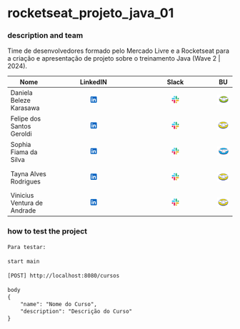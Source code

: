 # rocketseat_projeto_java_01

### description and team

Time de desenvolvedores formado pelo Mercado Livre e a Rocketseat para a criação e apresentação de projeto sobre o treinamento Java (Wave 2 | 2024).

| Nome                        | LinkedIN                                                                                                                                 | Slack                                                                                                                                      | BU                                                                                                                                 |
|-----------------------------|------------------------------------------------------------------------------------------------------------------------------------------|--------------------------------------------------------------------------------------------------------------------------------------------|------------------------------------------------------------------------------------------------------------------------------------|
| Daniela Beleze Karasawa     | <p align="center">[<img src = "src/assets/img/logo_linkedin.svg" alt="linkend" width="10%"/>](https://www.linkedin.com/in/danielakarasawa)</p> | <p align="center">[<img src = "src/assets/img/logo_slack.svg" alt="slack" width="10%"/>](https://meli.enterprise.slack.com/team/UTKTT9ZQQ)</p>   | <p align="center">[<img src = "src/assets/img/m_envios.png" alt="mercado envios" width="100%"/>](http://www.mercadolivre.com.br)</p>     |
| Felipe dos Santos Geroldi   | <p align="center">[<img src = "src/assets/img/logo_linkedin.svg" alt="linkend" width="10%"/>](https://www.linkedin.com/in/felipe-geroldi/)</p> | <p align="center">[<img src = "src/assets/img/logo_slack.svg" alt="slack" width="10%"/>](https://meli.enterprise.slack.com/team/U06Q43CQ5KN)</p> | <p align="center">[<img src = "src/assets/img/m_marketplace.png" alt="mercado livre" width="100%"/>](http://www.mercadolivre.com.br)</p> |
| Sophia Fiama da Silva       | <p align="center">[<img src = "src/assets/img/logo_linkedin.svg" alt="linkend" width="10%"/>](https://www.linkedin.com/in/sophiafiama/)</p>    | <p align="center">[<img src = "src/assets/img/logo_slack.svg" alt="slack" width="10%"/>](https://meli.enterprise.slack.com/team/U03PXBS6T98)</p> | <p align="center">[<img src = "src/assets/img/m_pago.png" alt="mercado pago" width="100%"/>](http://www.mercadopago.com.br)</p>          |
| Tayna Alves Rodrigues       | <p align="center">[<img src = "src/assets/img/logo_linkedin.svg" alt="linkend" width="10%"/>](https://www.linkedin.com/in/oituty/)</p>         | <p align="center">[<img src = "src/assets/img/logo_slack.svg" alt="slack" width="10%"/>](https://meli.enterprise.slack.com/team/U06PV0E0T0W)</p> | <p align="center">[<img src = "src/assets/img/m_marketplace.png" alt="mercado livre" width="100%"/>](http://www.mercadolivre.com.br)</p> |
| Vinicius Ventura de Andrade | <p align="center">[<img src = "src/assets/img/logo_linkedin.svg" alt="linkend" width="10%"/>](https://www.linkedin.com/in/vini-ventura29/)</p> | <p align="center">[<img src = "src/assets/img/logo_slack.svg" alt="slack" width="10%"/>](https://meli.enterprise.slack.com/team/U06PV004UDC)</p> | <p align="center">[<img src = "src/assets/img/m_marketplace.png" alt="mercado livre" width="100%"/>](http://www.mercadolivre.com.br)</p> |

### how to test the project

```
Para testar:

start main

[POST] http://localhost:8080/cursos

body
{
    "name": "Nome do Curso",
    "description": "Descrição do Curso"
}
```